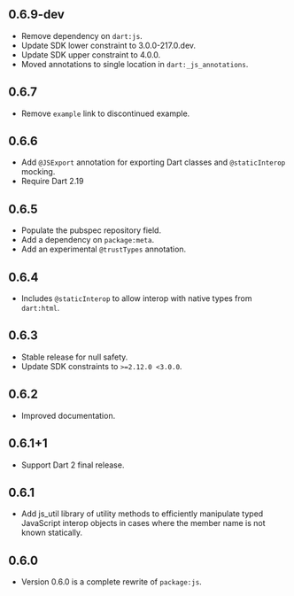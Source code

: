 ## 0.6.9-dev

- Remove dependency on `dart:js`.
- Update SDK lower constraint to 3.0.0-217.0.dev.
- Update SDK upper constraint to 4.0.0.
- Moved annotations to single location in `dart:_js_annotations`.

## 0.6.7

- Remove `example` link to discontinued example.

## 0.6.6

- Add `@JSExport` annotation for exporting Dart classes and `@staticInterop`
  mocking.
- Require Dart 2.19

## 0.6.5

- Populate the pubspec repository field.
- Add a dependency on `package:meta`.
- Add an experimental `@trustTypes` annotation.

## 0.6.4

- Includes `@staticInterop` to allow interop with native types from `dart:html`.

## 0.6.3

- Stable release for null safety.
- Update SDK constraints to `>=2.12.0 <3.0.0`.

## 0.6.2

- Improved documentation.

## 0.6.1+1

- Support Dart 2 final release.

## 0.6.1

- Add js_util library of utility methods to efficiently manipulate typed
  JavaScript interop objects in cases where the member name is not known
  statically.

## 0.6.0

- Version 0.6.0 is a complete rewrite of `package:js`.
